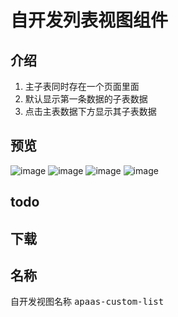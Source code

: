 <!--
 * @Author: 可以清心
 * @Description: 
 * @Date: 2022-11-18 18:33:01
 * @LastEditTime: 2022-11-18 18:54:08
-->
# 自开发列表视图组件

## 介绍

1. 主子表同时存在一个页面里面
2. 默认显示第一条数据的子表数据
3. 点击主表数据下方显示其子表数据

## 预览

![image](/view/1.png)
![image](/view/2.png)
![image](/view/3.png)
![image](/view/4.png)

## todo

<l-checkbox color="red" content="附件弹窗列表" />
<l-checkbox color="red" content="列宽调整" />

## 下载

<l-download title="自开发包下载" link="https://share.weiyun.com/ZhQZDBea" />

## 名称

自开发视图名称 <kbd>apaas-custom-list</kbd>